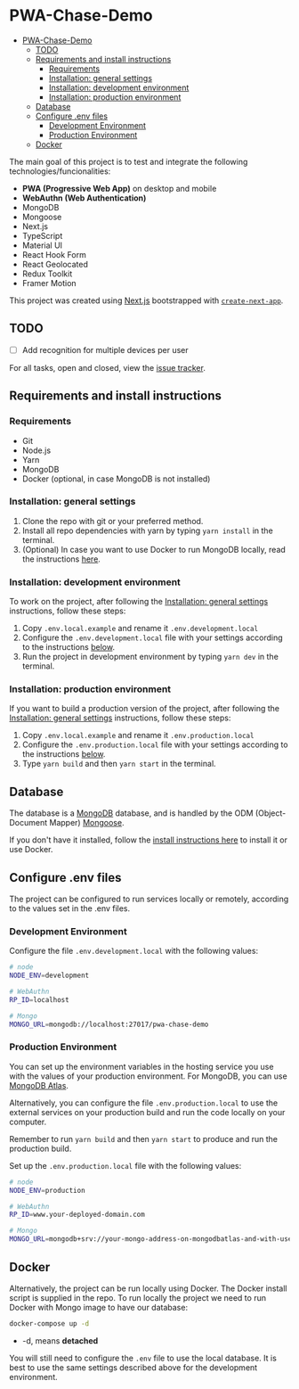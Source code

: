 # PWA-Chase-Demo

- [PWA-Chase-Demo](#pwa-chase-demo)
  - [TODO](#todo)
  - [Requirements and install instructions](#requirements-and-install-instructions)
    - [Requirements](#requirements)
    - [Installation: general settings](#installation-general-settings)
    - [Installation: development environment](#installation-development-environment)
    - [Installation: production environment](#installation-production-environment)
  - [Database](#database)
  - [Configure .env files](#configure-env-files)
    - [Development Environment](#development-environment)
    - [Production Environment](#production-environment)
  - [Docker](#docker)

The main goal of this project is to test and integrate the following technologies/funcionalities:

- **PWA (Progressive Web App)** on desktop and mobile
- **WebAuthn (Web Authentication)**
- MongoDB
- Mongoose
- Next.js
- TypeScript
- Material UI
- React Hook Form
- React Geolocated
- Redux Toolkit
- Framer Motion

This project was created using [Next.js](https://nextjs.org/) bootstrapped with [`create-next-app`](https://github.com/vercel/next.js/tree/canary/packages/create-next-app).

## TODO

- [ ] Add recognition for multiple devices per user

For all tasks, open and closed, view the [issue tracker](https://github.com/Zcehtro/mi-pwa-chase-demo/issues).

## Requirements and install instructions

### Requirements

- Git
- Node.js
- Yarn
- MongoDB
- Docker (optional, in case MongoDB is not installed)

### Installation: general settings

1. Clone the repo with git or your preferred method.
2. Install all repo dependencies with yarn by typing `yarn install` in the terminal.
3. (Optional) In case you want to use Docker to run MongoDB locally, read the instructions [here](README.md#docker).

### Installation: development environment

To work on the project, after following the [Installation: general settings](README.md#installation-general-settings) instructions, follow these steps:

1. Copy `.env.local.example` and rename it `.env.development.local`
2. Configure the `.env.development.local` file with your settings according to the instructions [below](README.md#configure-env-files).
3. Run the project in development environment by typing `yarn dev` in the terminal.

### Installation: production environment

If you want to build a production version of the project, after following the [Installation: general settings](README.md#installation-general-settings) instructions, follow these steps:

1. Copy `.env.local.example` and rename it `.env.production.local`
2. Configure the `.env.production.local` file with your settings according to the instructions [below](README.md#configure-env-files).
3. Type `yarn build` and then `yarn start` in the terminal.

## Database

The database is a [MongoDB](https://www.mongodb.com/) database, and is handled by the ODM (Object-Document Mapper) [Mongoose](https://mongoosejs.com/).

If you don't have it installed, follow the [install instructions here](README.md#requirements-and-install-instructions) to install it or use Docker.

## Configure .env files

The project can be configured to run services locally or remotely, according to the values set in the .env files.

### Development Environment

Configure the file `.env.development.local` with the following values:

```bash
# node
NODE_ENV=development

# WebAuthn
RP_ID=localhost

# Mongo
MONGO_URL=mongodb://localhost:27017/pwa-chase-demo
```

### Production Environment

You can set up the environment variables in the hosting service you use with the values of your production environment. For MongoDB, you can use [MongoDB Atlas](https://www.mongodb.com/cloud/atlas).

Alternatively, you can configure the file `.env.production.local` to use the external services on your production build and run the code locally on your computer.

Remember to run `yarn build` and then `yarn start` to produce and run the production build.

Set up the `.env.production.local` file with the following values:

```bash
# node
NODE_ENV=production

# WebAuthn
RP_ID=www.your-deployed-domain.com

# Mongo
MONGO_URL=mongodb+srv://your-mongo-address-on-mongodbatlas-and-with-user-password/?any-additional-options
```

## Docker

Alternatively, the project can be run locally using Docker. The Docker install script is supplied in the repo. To run locally the project we need to run Docker with Mongo image to have our database:

```bash
docker-compose up -d
```

- -d, means **detached**

You will still need to configure the `.env` file to use the local database. It is best to use the same settings described above for the development environment.
